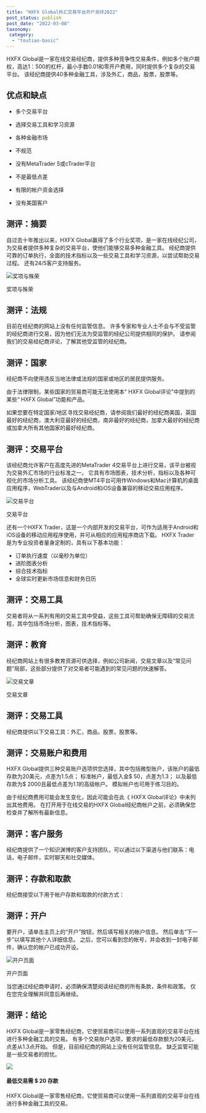 ```yaml
---
title: "HXFX Global外汇交易平台开户测评2022"
post_status: publish
post_date: "2022-03-08"
taxonomy:
 category: 
  - "toutiao-basic"
---
```


HXFX Global是一家在线交易经纪商，提供多种竞争性交易条件，例如多个账户期权，高达1：500的杠杆，最小手数0.01和零开户费用，同时提供多个复杂的交易平台。 该经纪商提供40多种金融工具，涉及外汇，商品，股票，股票等。

## 优点和缺点

- 多个交易平台
    
- 选择交易工具和学习资源
    
- 各种金融市场
    
- 不规范
    
- 没有MetaTrader 5或cTrader平台
    
- 不是最低点差
    
- 有限的帐户资金选择
    
- 没有美国客户
    

## 测评：摘要

自过去十年推出以来，HXFX Global赢得了多个行业奖项，是一家在线经纪公司，为交易者提供多种复杂的交易平台，使他们能够交易多种金融工具。 经纪商提供可靠的订单执行，全面的技术指标以及一些交易工具和学习资源，以尝试帮助交易过程。 还有24/5客户支持服务。

![奖项与殊荣](https://cdn.fendou.la/funstoutiao/2020/12/HXFX-Global-Review-Awards-and-Recognitions-1024x192.jpg "奖项与殊荣")

奖项与殊荣

## 测评：法规

目前在经纪商的网站上没有任何监管信息。 许多专家和专业人士不会与不受监管的经纪商进行交易，因为他们无法为受监管的经纪公司提供相同的保护。 请参阅我们的交易经纪商评论，了解其他受监管的经纪商。

## 测评：国家

经纪商不向使用违反当地法律或法规的国家或地区的居民提供服务。

由于法律限制，某些国家的贸易商可能无法使用本“ HXFX Global评论”中提到的某些“ HXFX Global”功能和产品。

如果您要在特定国家/地区寻找交易经纪商，请参阅我们最好的经纪商美国，英国最好的经纪商，澳大利亚最好的经纪商，南非最好的经纪商，加拿大最好的经纪商或加拿大所有其他国家的最好经纪商。

## 测评：交易平台

该经纪商允许客户在高度先进的MetaTrader 4交易平台上进行交易，该平台被视为交易外汇市场的行业标准之一。 它具有市场图表，技术分析，指标以及各种可视化的市场分析工具。 该经纪商使MT4平台可用作Windows和Mac计算机的桌面应用程序，WebTrader以及与Android和iOS设备兼容的移动交易应用程序。

![交易平台](https://cdn.fendou.la/funstoutiao/2020/12/HXFX-Global-Review-Trading-Patform.jpg "交易平台")

交易平台

还有一个HXFX Trader，这是一个内部开发的交易平台，可作为适用于Android和iOS设备的移动应用程序使用，并可从相应的应用程序商店下载。 HXFX Trader是为专业投资者量身定制的，具有以下基本功能：

- 订单执行速度（以毫秒为单位）
- 进阶图表分析
- 综合技术指标
- 全球实时更新市场信息和财务日历

## 测评：交易工具

交易者将从一系列有用的交易工具中受益，这些工具可帮助确保无障碍的交易流程，其中包括市场分析，图表，技术指标等。

## 测评：教育

经纪商网站上有很多教育资源可供选择，例如公司新闻，交易文章以及“常见问题”局部，这些部分提供了对交易者可能遇到的常见问题的快速解答。

![交易文章](https://cdn.fendou.la/funstoutiao/2020/12/HXFX-Global-Review-Trading-Articles-1024x291.jpg "交易文章")

交易文章

## 测评：交易工具

经纪商提供以下交易工具：外汇，商品，股票，股票等。

## 测评：交易账户和费用

HXFX Global提供三种交易账户选项供您选择，其中包括微型账户，该账户的最低存款为20美元，点差为1.5点； 标准帐户，最低入金$ 50，点差为1.3； 以及最低存款为$ 2000且最低点差为1.1的高级帐户。 模拟帐户也可用于练习目的。

由于经纪商费用可能会发生变化，因此可能会在此《 HXFX Global评论》中未列出其他费用。 在打开用于在线交易的HXFX Global经纪商帐户之前，必须确保您检查并了解所有最新信息。

## 测评：客户服务

经纪商提供了一个知识渊博的客户支持团队，可以通过以下渠道与他们联系：电话，电子邮件，实时聊天和社交媒体。

## 测评：存款和取款

经纪商接受以下用于帐户存款和取款的付款方式：

## 测评：开户

要开户，请单击主页上的“开户”按钮，然后填写相关的帐户信息。 然后单击“下一步”以填写其他个人详细信息。 之后，您可以看到您的帐号，并会收到一封电子邮件，确认您的帐户已成功开设。

![开户页面](https://cdn.fendou.la/funstoutiao/2020/12/HXFX-Global-Review-Account-Opening-Page.jpg "开户页面")

开户页面

当您通过经纪商申请时，必须确保清楚阅读经纪商的所有条款，条件和政策。 仅在您完全理解并同意后再继续。

## 测评：结论

HXFX Global是一家零售经纪商，它使贸易商可以使用一系列直观的交易平台在线进行多种金融工具的交易。 有多个交易账户选项，要求的最低存款额为20美元，点差从1.3点开始。 但是，目前经纪商的网站上没有任何监管信息。 缺乏监管可能是一些交易者的担忧。

![](https://cdn.fendou.la/funstoutiao/2020/12/HXFX-Global-Logo.png)

#### 最低交易需 $ 20 存款

HXFX Global是一家零售经纪商，它使贸易商可以使用一系列直观的交易平台在线进行多种金融工具的交易。
